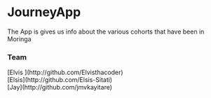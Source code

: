 # JourneyApp
The App is gives us info about the various cohorts that have been in Moringa
<h3> Team </h3>
[Elvis ](http://github.com/Elvisthacoder)<br>
[Elsis](http://github.com/Elsis-Sitati)<br>
[Jay](http://github.com/jmvkayitare)<br>
